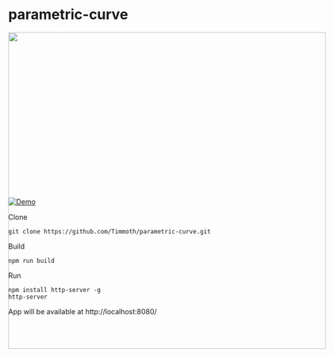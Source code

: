 # parametric-curve

<p align="center">
   <div style="width:640;height:320">
       <img style="width: inherit" src="https://raw.githubusercontent.com/Timmoth/parametric-curve/main/image.png">
</div>
</p>

[![Demo](https://img.shields.io/badge/live-demo-green?style=flat-square)](https://timmoth.com/showcase/Em7zH9gPfku5kn2lFPIahQ)

Clone

```
git clone https://github.com/Timmoth/parametric-curve.git
```

Build

```
npm run build
```

Run

```
npm install http-server -g
http-server
```

App will be available at http://localhost:8080/
